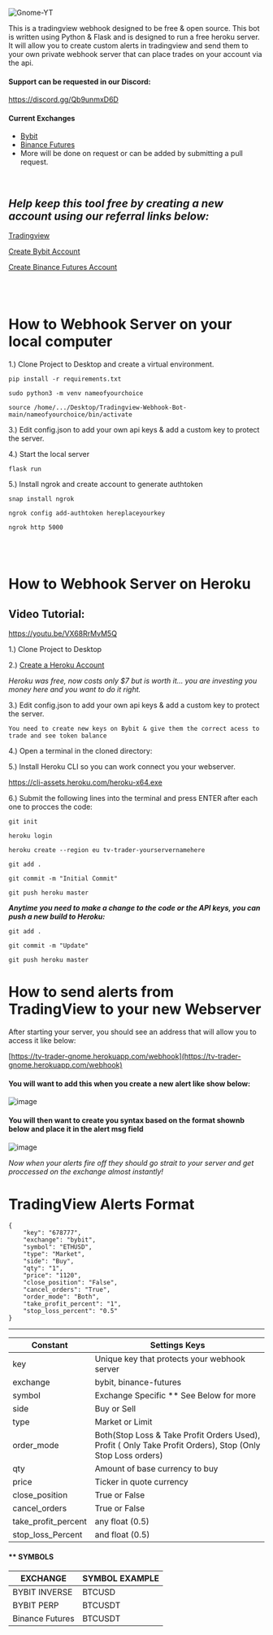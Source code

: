 
![Gnome-YT](https://user-images.githubusercontent.com/33667144/176252098-b38ed127-2c3e-41c4-9f4f-d3187da37368.jpg)

This is a tradingview webhook  designed to be free & open source.  This bot is written using Python & Flask and is designed to run a free heroku server. It will allow you to create custom alerts in tradingview and send them to your own private webhook server that can place trades on your account via the api.

#### Support can be requested in our Discord:

https://discord.gg/Qb9unmxD6D

#### Current Exchanges 
- [Bybit](https://partner.bybit.com/b/webhookbot)
- [Binance Futures](https://www.binance.com/en/register?ref=LMFD8MJ5)
- More will be done on request or can be added by submitting a pull request.

<br>

***Help keep this tool free by creating a new account using our referral links below:***
-------------------
[Tradingview](https://www.tradingview.com/?offer_id=10&aff_id=9584)

[Create Bybit Account](https://partner.bybit.com/b/webhookbot)

[Create Binance Futures Account](https://www.binance.com/en/register?ref=LMFD8MJ5)

<br>
<br>

# How to Webhook Server on your local computer

1.) Clone Project to Desktop and create a virtual environment.

``pip install -r requirements.txt``

``sudo python3 -m venv nameofyourchoice``

``source /home/.../Desktop/Tradingview-Webhook-Bot-main/nameofyourchoice/bin/activate``

3.) Edit config.json to add your own api keys & add a custom key to protect the server.

4.) Start the local server

``flask run``

5.) Install ngrok and create account to generate authtoken

``snap install ngrok``

``ngrok config add-authtoken hereplaceyourkey``

``ngrok http 5000``


<br>
<br>

# How to Webhook Server on Heroku
## Video Tutorial:
https://youtu.be/VX68RrMvM5Q

1.) Clone Project to Desktop

2.) [Create a Heroku Account](https://www.heroku.com/)

*Heroku was free, now costs only $7 but is worth it... you are investing you money here and you want to do it right.*

3.) Edit config.json to add your own api keys & add a custom key to protect the server.

```You need to create new keys on Bybit & give them the correct acess to trade and see token balance```
	
4.) Open a terminal in the cloned directory:

5.) Install Heroku CLI so you can work connect you your webserver.

https://cli-assets.heroku.com/heroku-x64.exe


6.) Submit the following lines into the terminal and press ENTER after each one to procces the code: 
 
 
``git init``

``heroku login``

``heroku create --region eu tv-trader-yourservernamehere``

``git add .``

``git commit -m "Initial Commit"``

``git push heroku master``


***Anytime you need to make a change to the code or the API keys, you can push a new build to Heroku:***

``git add .``

``git commit -m "Update"``

``git push heroku master``

# How to send alerts from TradingView to your new Webserver

After starting your server, you should see an address that will allow you to access it like below:

[https://tv-trader-gnome.herokuapp.com/webhook](https://tv-trader-gnome.herokuapp.com/webhook)

#### You will want to add this when you create a new alert like show below:

![image](https://user-images.githubusercontent.com/33667144/176002365-be54dfdc-690a-433d-9702-e8e9641a45b5.png)

#### You will then want to create you syntax based on the format shownb below and place it in the alert msg field

![image](https://user-images.githubusercontent.com/33667144/176003033-26794889-e041-4737-83f1-4f850335f280.png)


_Now when your alerts fire off they should go strait to your server and get proccessed on the exchange almost instantly!_


# TradingView Alerts Format 

```
{
	"key": "678777",
	"exchange": "bybit",
	"symbol": "ETHUSD",
	"type": "Market",
	"side": "Buy",
	"qty": "1",
	"price": "1120",
	"close_position": "False",
	"cancel_orders": "True",
	"order_mode": "Both",
	"take_profit_percent": "1",
	"stop_loss_percent": "0.5"
}
```



---
| Constant |Settings Keys  |
|--|--|
|key| Unique key that protects your webhook server|
|exchange | bybit, binance-futures |
|symbol | Exchange Specific ** See Below for more |
|side|Buy or Sell		|
|type | Market or Limit		|
|order_mode| Both(Stop Loss & Take Profit Orders Used), Profit ( Only Take Profit Orders), Stop (Only Stop Loss orders)|
|qty| Amount of base currency to buy 		|
|price|  Ticker in quote currency		|
|close_position| True or False 		|
|cancel_orders|True or False 		|
|take_profit_percent| any float	 (0.5)	|
|stop_loss_Percent	 |and float (0.5)		|


#### ** SYMBOLS
| EXCHANGE | SYMBOL EXAMPLE |
|--|--|
|BYBIT INVERSE| BTCUSD|
|BYBIT PERP | BTCUSDT|
|Binance Futures | BTCUSDT|
